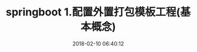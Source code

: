---
title: springboot 1.配置外置打包模板工程(基本概念)
category: springboot
tag: [java,spring]
date: 2018-02-10 06:40:12
---